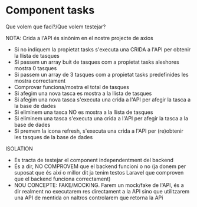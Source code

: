 # Component tasks

Que volem que faci?/Que volem testejar?

NOTA: Crida a l'API és sinònim en el nostre projecte de axios

- Si no indiquem la propietat tasks s'executa una CRIDA a l'API per obtenir la llista de tasques
- Si passem un array buit de tasques com a propietat tasks aleshores mostra 0 tasques
- Si passem un array de 3 tasques com a propietat tasks predefinides les mostra correctament
- Comprovar funciona/mostra el total de tasques
- Si afegim una nova tasca es mostra a la llista de tasques
- Si afegim una nova tasca s'executa una crida a l'API per afegir la tasca a la base de dades
- Si eliminem una tasca NO es mostra a la llista de tasques
- Si eliminem una tasca s'executa una crida a l'API per afegir la tasca a la base de dades
- Si premem la icona refresh, s'executa una crida a l'API per (re)obtenir les tasques de la base de dades

ISOLATION
- Es tracta de testejar el component independentment del backend
- És a dir, NO COMPROVEM que el backend funcioni o no (ja donem per suposat que és així o millor dit ja tenim testos 
Laravel que comproven que el backend funciona correctament)
- NOU CONCEPTE: FAKE/MOCKING. Farem un mock/fake de l'API, és a dir realment no executarem res directament a la API
sino que utilitzarem una API de mentida on naltros controlarem que retorna la APi